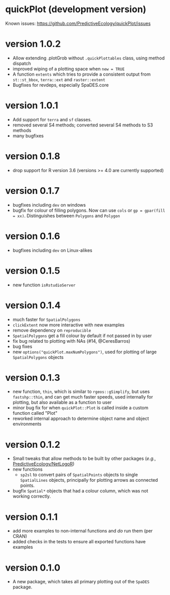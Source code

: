 # quickPlot (development version)

Known issues: <https://github.com/PredictiveEcology/quickPlot/issues>

version 1.0.2
=============
* Allow extending .plotGrob without `.quickPlottables` class, using method dispatch
* improved wiping of a plotting space when `new = TRUE`
* A function `extents` which tries to provide a consistent output from `st::st_bbox`, `terra::ext` and `raster::extent`
* Bugfixes for revdeps, especially SpaDES.core

version 1.0.1
=============
* Add support for `terra` and `sf` classes. 
* removed several S4 methods; converted several S4 methods to S3 methods
* many bugfixes 

version 0.1.8
=============
* drop support for R version 3.6 (versions >= 4.0 are currently supported)

version 0.1.7
=============
* bugfixes including `dev` on windows
* bugfix for colour of filling polygons. Now can use `cols` or `gp = gpar(fill = xx)`.  Distinguishes between `Polygons` and `Polygon`

version 0.1.6
=============
* bugfixes including `dev` on Linux-alikes

version 0.1.5
=============
* new function `isRstudioServer`

version 0.1.4
=============
* much faster for `SpatialPolygons`
* `clickExtent` now more interactive with new examples
* remove dependency on `reproducible`
* `SpatialPolygons` get a fill colour by default if not passed in by user
* fix bug related to plotting with NAs (#14, @CeresBarros)
* bug fixes
* new `options("quickPlot.maxNumPolygons")`, used for plotting of large `SpatialPolygons` objects

version 0.1.3
=============
* new function, `thin`, which is similar to `rgeos::gSimplify`, but uses `fastshp::thin`, and can get much faster speeds, 
  used internally for plotting, but also available as a function to user
* minor bug fix for when `quickPlot::Plot` is called inside a custom function called "Plot"
* reworked internal approach to determine object name and object environments

version 0.1.2
=============
* Small tweaks that allow methods to be built by other packages (*e.g.*, [PredictiveEcology/NetLogoR](https://github.com/PredictiveEcology/NetLogoR))
* new functions
    - `sp2sl` to convert pairs of `SpatialPoints` objects to single `SpatialLines` objects, principally for plotting arrows as connected points.
* bugfix `Spatial*` objects that had a colour column, which was not working correctly.

version 0.1.1
=============

* add more examples to non-internal functions and *do* run them (per CRAN)
* added checks in the tests to ensure all exported functions have examples

version 0.1.0
=============

* A new package, which takes all primary plotting out of the `SpaDES` package.
